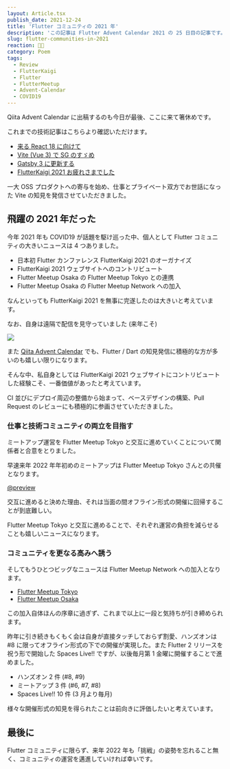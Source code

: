 ```yaml
---
layout: Article.tsx
publish_date: 2021-12-24
title: 'Flutter コミュニティの 2021 年'
description: 'この記事は Flutter Advent Calendar 2021 の 25 日目の記事です。昨年以上に飛躍した 2021 年 Flutter コミュニティの活動を中心に振り返る。'
slug: flutter-communities-in-2021
reaction: ✊🏻
category: Poem
tags:
  - Review
  - FlutterKaigi
  - Flutter
  - FlutterMeetup
  - Advent-Calendar
  - COVID19
---
```


Qiita Advent Calendar に出稿するのも今日が最後、ここに来て箸休めです。

これまでの技術記事はこちらより確認いただけます。

- [来る React 18 に向けて](https://blog.nekohack.me/posts/upcoming-react-18-in-2022)
- [Vite (Vue 3) で SG のすゞめ](https://blog.nekohack.me/posts/possible-for-vite-usage-as-a-static-generator)
- [Gatsby 3 に更新する](https://blog.nekohack.me/posts/gatsby-3)
- [FlutterKaigi 2021 お疲れさまでした](https://blog.nekohack.me/posts/thanks-to-join-flutterkaigi-2021)

一大 OSS プロダクトへの寄与を始め、仕事とプライベート双方でお世話になった Vite
の知見を発信させていただきました。

## 飛躍の 2021 年だった

今年 2021 年も COVID19 が話題を駆け巡った中、個人として Flutter
コミュニティの大きいニュースは 4 つありました。

- 日本初 Flutter カンファレンス FlutterKaigi 2021 のオーガナイズ
- FlutterKaigi 2021 ウェブサイトへのコントリビュート
- Flutter Meetup Osaka の Flutter Meetup Tokyo との連携
- Flutter Meetup Osaka の Flutter Meetup Network への加入

なんといっても FlutterKaigi 2021 を無事に完遂したのは大きいと考えています。

なお、自身は遠隔で配信を見守っていました (来年こそ)

![](https://i.imgur.com/eGk96Wn.jpg)

また [Qiita Advent Calendar](https://qiita.com/advent-calendar/2021/flutter)
でも、Flutter / Dart の知見発信に積極的な方が多いのも嬉しい限りになります。

そんな中、私自身としては FlutterKaigi 2021
ウェブサイトにコントリビュートした経験こそ、一番価値があったと考えています。

CI 並びにデプロイ周辺の整備から始まって、ベースデザインの構築、Pull Request
のレビューにも積極的に参画させていただきました。

### 仕事と技術コミュニティの両立を目指す

ミートアップ運営を Flutter Meetup Tokyo
と交互に進めていくことについて関係者と合意をとりました。

早速来年 2022 年年初めのミートアップは Flutter Meetup Tokyo
さんとの共催となります。

[@preview](https://flutter-jp.connpass.com/event/233672/)

交互に進めると決めた理由、それは当面の間オフライン形式の開催に回帰することが到底難しい。

Flutter Meetup Tokyo
と交互に進めることで、それぞれ運営の負担を減らせることも嬉しいニュースになります。

### コミュニティを更なる高みへ誘う

そしてもうひとつビッグなニュースは Flutter Meetup Network への加入となります。

- [Flutter Meetup Tokyo](https://www.meetup.com/ja-JP/flutter-meetup-osaka/?_locale=ja-JP)
- [Flutter Meetup Osaka](https://www.meetup.com/ja-JP/flutter-meetup-tokyo/?_locale=ja-JP)

この加入自体ほんの序章に過ぎず、これまで以上に一段と気持ちが引き締められます。

昨年に引き続きもくもく会は自身が直接タッチしておらず割愛、ハンズオンは #8
に限ってオフライン形式の下での開催が実現した。また Flutter 2
リリースを祝う形で開始した Spaces Live!! ですが、以後毎月第 1
金曜に開催することで進めました。

- ハンズオン 2 件 (#8, #9)
- ミートアップ 3 件 (#6, #7, #8)
- Spaces Live!! 10 件 (3 月より毎月)

様々な開催形式の知見を得られたことは前向きに評価したいと考えています。

## 最後に

Flutter コミュニティに限らず、来年 2022
年も「挑戦」の姿勢を忘れること無く、コミュニティの運営を邁進していければ幸いです。
